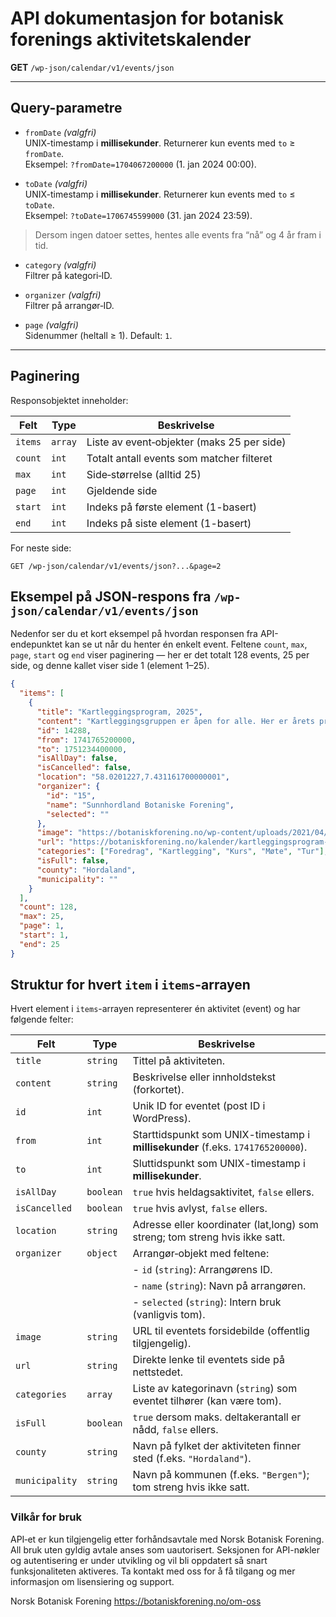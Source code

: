 # API dokumentasjon for botanisk forenings aktivitetskalender

**GET** `/wp-json/calendar/v1/events/json`

---

## Query-parametre

- `fromDate` _(valgfri)_  
  UNIX-timestamp i **millisekunder**. Returnerer kun events med `to` ≥ `fromDate`.  
  Eksempel: `?fromDate=1704067200000` (1. jan 2024 00:00).

- `toDate` _(valgfri)_  
  UNIX-timestamp i **millisekunder**. Returnerer kun events med `to` ≤ `toDate`.  
  Eksempel: `?toDate=1706745599000` (31. jan 2024 23:59).

> Dersom ingen datoer settes, hentes alle events fra “nå” og 4 år fram i tid.

- `category` _(valgfri)_  
  Filtrer på kategori‐ID.

- `organizer` _(valgfri)_  
  Filtrer på arrangør‐ID.

- `page` _(valgfri)_  
  Sidenummer (heltall ≥ 1). Default: `1`.

---

## Paginering

Responsobjektet inneholder:

| Felt    | Type    | Beskrivelse                               |
| ------- | ------- | ----------------------------------------- |
| `items` | `array` | Liste av event‐objekter (maks 25 per side)|
| `count` | `int`   | Totalt antall events som matcher filteret |
| `max`   | `int`   | Side‐størrelse (alltid 25)                |
| `page`  | `int`   | Gjeldende side                            |
| `start` | `int`   | Indeks på første element (1-basert)       |
| `end`   | `int`   | Indeks på siste element (1-basert)        |

For neste side:  
```http
GET /wp-json/calendar/v1/events/json?...&page=2
```

## Eksempel på JSON-respons fra `/wp-json/calendar/v1/events/json`

Nedenfor ser du et kort eksempel på hvordan responsen fra API-endepunktet kan se ut når du henter én enkelt event. Feltene `count`, `max`, `page`, `start` og `end` viser paginering — her er det totalt 128 events, 25 per side, og denne kallet viser side 1 (element 1–25).

```json
{
  "items": [
    {
      "title": "Kartleggingsprogram, 2025",
      "content": "Kartleggingsgruppen er åpen for alle. Her er årets program. Kontakt Alf Harry Øygarden for mer informasjon.",
      "id": 14288,
      "from": 1741765200000,
      "to": 1751234400000,
      "isAllDay": false,
      "isCancelled": false,
      "location": "58.0201227,7.431161700000001",
      "organizer": {
        "id": "15",
        "name": "Sunnhordland Botaniske Forening",
        "selected": ""
      },
      "image": "https://botaniskforening.no/wp-content/uploads/2021/04/Tiriltunge-2000x500.jpg",
      "url": "https://botaniskforening.no/kalender/kartleggingsprogram-2025",
      "categories": ["Foredrag", "Kartlegging", "Kurs", "Møte", "Tur"],
      "isFull": false,
      "county": "Hordaland",
      "municipality": ""
    }
  ],
  "count": 128,
  "max": 25,
  "page": 1,
  "start": 1,
  "end": 25
}
```

## Struktur for hvert `item` i `items`-arrayen

Hvert element i `items`-arrayen representerer én aktivitet (event) og har følgende felter:

| Felt            | Type        | Beskrivelse                                                                                 |
| --------------- | ----------- | ------------------------------------------------------------------------------------------- |
| `title`         | `string`    | Tittel på aktiviteten.                                                                     |
| `content`       | `string`    | Beskrivelse eller innholdstekst (forkortet).                                               |
| `id`            | `int`       | Unik ID for eventet (post ID i WordPress).                                                 |
| `from`          | `int`       | Starttidspunkt som UNIX-timestamp i **millisekunder** (f.eks. `1741765200000`).            |
| `to`            | `int`       | Sluttidspunkt som UNIX-timestamp i **millisekunder**.                                       |
| `isAllDay`      | `boolean`   | `true` hvis heldagsaktivitet, `false` ellers.                                              |
| `isCancelled`   | `boolean`   | `true` hvis avlyst, `false` ellers.                                                        |
| `location`      | `string`    | Adresse eller koordinater (lat,long) som streng; tom streng hvis ikke satt.                |
| `organizer`     | `object`    | Arrangør‐objekt med feltene:                                                                |
|                 |             | - `id` (`string`): Arrangørens ID.                                                         |
|                 |             | - `name` (`string`): Navn på arrangøren.                                                  |
|                 |             | - `selected` (`string`): Intern bruk (vanligvis tom).                                      |
| `image`         | `string`    | URL til eventets forsidebilde (offentlig tilgjengelig).                                    |
| `url`           | `string`    | Direkte lenke til eventets side på nettstedet.                                             |
| `categories`    | `array`     | Liste av kategorinavn (`string`) som eventet tilhører (kan være tom).                       |
| `isFull`        | `boolean`   | `true` dersom maks. deltakerantall er nådd, `false` ellers.                                |
| `county`        | `string`    | Navn på fylket der aktiviteten finner sted (f.eks. `"Hordaland"`).                         |
| `municipality`  | `string`    | Navn på kommunen (f.eks. `"Bergen"`); tom streng hvis ikke satt.                            |

### Vilkår for bruk

API‐et er kun tilgjengelig etter forhåndsavtale med Norsk Botanisk Forening. All bruk uten gyldig avtale anses som uautorisert. Seksjonen for API-nøkler og autentisering er under utvikling og vil bli oppdatert så snart funksjonaliteten aktiveres. Ta kontakt med oss for å få tilgang og mer informasjon om lisensiering og support. 

Norsk Botanisk Forening
https://botaniskforening.no/om-oss
